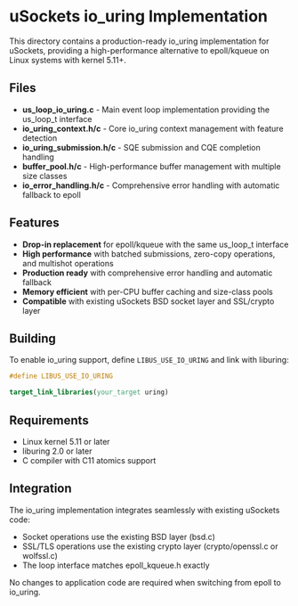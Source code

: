 # uSockets io_uring Implementation

This directory contains a production-ready io_uring implementation for uSockets, providing a high-performance alternative to epoll/kqueue on Linux systems with kernel 5.11+.

## Files

- **us_loop_io_uring.c** - Main event loop implementation providing the us_loop_t interface
- **io_uring_context.h/c** - Core io_uring context management with feature detection
- **io_uring_submission.h/c** - SQE submission and CQE completion handling
- **buffer_pool.h/c** - High-performance buffer management with multiple size classes
- **io_error_handling.h/c** - Comprehensive error handling with automatic fallback to epoll

## Features

- **Drop-in replacement** for epoll/kqueue with the same us_loop_t interface
- **High performance** with batched submissions, zero-copy operations, and multishot operations
- **Production ready** with comprehensive error handling and automatic fallback
- **Memory efficient** with per-CPU buffer caching and size-class pools
- **Compatible** with existing uSockets BSD socket layer and SSL/crypto layer

## Building

To enable io_uring support, define `LIBUS_USE_IO_URING` and link with liburing:

```c
#define LIBUS_USE_IO_URING
```

```cmake
target_link_libraries(your_target uring)
```

## Requirements

- Linux kernel 5.11 or later
- liburing 2.0 or later
- C compiler with C11 atomics support

## Integration

The io_uring implementation integrates seamlessly with existing uSockets code:
- Socket operations use the existing BSD layer (bsd.c)
- SSL/TLS operations use the existing crypto layer (crypto/openssl.c or wolfssl.c)
- The loop interface matches epoll_kqueue.h exactly

No changes to application code are required when switching from epoll to io_uring.